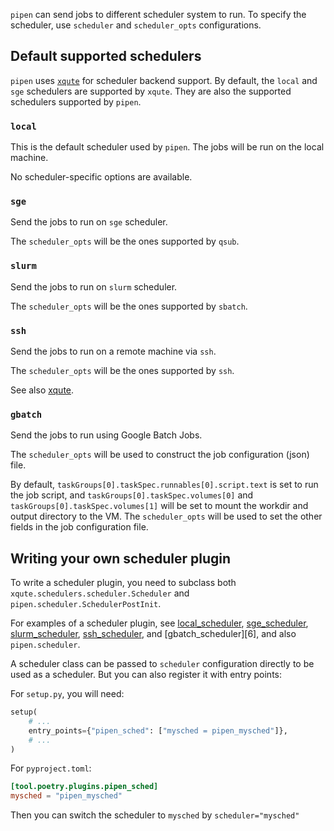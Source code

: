 
`pipen` can send jobs to different scheduler system to run. To specify the scheduler, use `scheduler` and `scheduler_opts` configurations.

## Default supported schedulers

`pipen` uses [`xqute`][1] for scheduler backend support. By default, the `local` and `sge` schedulers are supported by `xqute`. They are also the supported schedulers supported by `pipen`.

### `local`

This is the default scheduler used by `pipen`. The jobs will be run on the local machine.

No scheduler-specific options are available.

### `sge`

Send the jobs to run on `sge` scheduler.

The `scheduler_opts` will be the ones supported by `qsub`.

### `slurm`

Send the jobs to run on `slurm` scheduler.

The `scheduler_opts` will be the ones supported by `sbatch`.

### `ssh`

Send the jobs to run on a remote machine via `ssh`.

The `scheduler_opts` will be the ones supported by `ssh`.

See also [xqute][1].

### `gbatch`

Send the jobs to run using Google Batch Jobs.

The `scheduler_opts` will be used to construct the job configuration (json) file.

By default, `taskGroups[0].taskSpec.runnables[0].script.text` is set to run the job script, and `taskGroups[0].taskSpec.volumes[0]` and `taskGroups[0].taskSpec.volumes[1]` will be set to mount the workdir and output directory to the VM.
The `scheduler_opts` will be used to set the other fields in the job configuration file.

## Writing your own scheduler plugin

To write a scheduler plugin, you need to subclass both `xqute.schedulers.scheduler.Scheduler` and `pipen.scheduler.SchedulerPostInit`.

For examples of a scheduler plugin, see [local_scheduler][2], [sge_scheduler][3], [slurm_scheduler][4], [ssh_scheduler][5], and [gbatch_scheduler][6], and also `pipen.scheduler`.


A scheduler class can be passed to `scheduler` configuration directly to be used as a scheduler. But you can also register it with entry points:

For `setup.py`, you will need:
```python
setup(
	# ...
	entry_points={"pipen_sched": ["mysched = pipen_mysched"]},
	# ...
)
```

For `pyproject.toml`:
```toml
[tool.poetry.plugins.pipen_sched]
mysched = "pipen_mysched"
```

Then you can switch the scheduler to `mysched` by `scheduler="mysched"`


[1]: https://github.com/pwwang/xqute
[2]: https://github.com/pwwang/xqute/blob/master/xqute/schedulers/local_scheduler.py
[3]: https://github.com/pwwang/xqute/blob/master/xqute/schedulers/sge_scheduler.py
[4]: https://github.com/pwwang/xqute/blob/master/xqute/schedulers/slurm_scheduler.py
[5]: https://github.com/pwwang/xqute/blob/master/xqute/schedulers/ssh_scheduler/
[4]: https://github.com/pwwang/xqute/blob/master/xqute/schedulers/gbatch_scheduler.py
